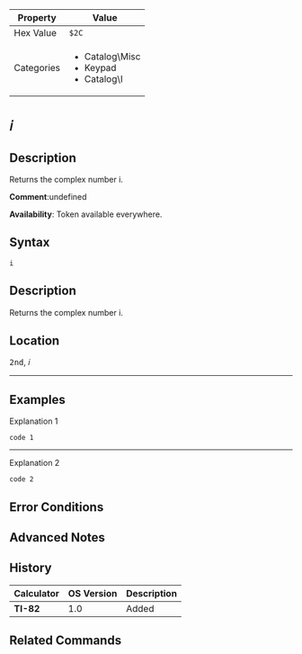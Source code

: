 | Property      | Value |
|---------------|-------|
| Hex Value     | `$2C`|
| Categories    | <ul><li>Catalog\Misc</li><li>Keypad</li><li>Catalog\I</li></ul> |

# `𝑖`

## Description
Returns the complex number i.

<b>Comment</b>:undefined

<b>Availability</b>: Token available everywhere.

## Syntax
`i`

## Description
Returns the complex number i.

## Location
<kbd>2nd</kbd>, <kbd>𝑖</kbd>
<hr>

## Examples

Explanation 1
```ti-basic
code 1
```
---
Explanation 2
```ti-basic
code 2
```

## Error Conditions


## Advanced Notes


## History
| Calculator | OS Version | Description |
|------------|------------|-------------|
| <b>TI-82</b> | 1.0 | Added

## Related Commands

    